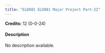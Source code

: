 ```yaml
---
title: "ELD881 ELD881 Major Project Part-II"
---
```

**Credits:** 12 (0-0-24)

#### Description
No description available.